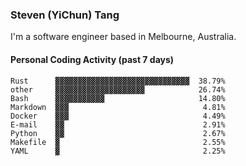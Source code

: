 ### Steven (YiChun) Tang

I'm a software engineer based in Melbourne, Australia.

#### Personal Coding Activity (past 7 days)
```
Rust      ▓▓▓▓▓▓▓▓▓▓▓▓▓▓▓▓▓▓▓▓▓▓▓▓▓▓▓▓▓▓  38.79%
other     ▓▓▓▓▓▓▓▓▓▓▓▓▓▓▓▓▓▓▓▓            26.74%
Bash      ▓▓▓▓▓▓▓▓▓▓▓                     14.80%
Markdown  ▓▓▓                              4.81%
Docker    ▓▓▓                              4.49%
E-mail    ▓▓                               2.91%
Python    ▓▓                               2.67%
Makefile  ▓                                2.55%
YAML      ▓                                2.25%
```
